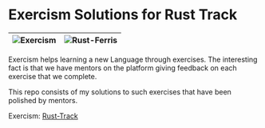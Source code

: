 # Exercism Solutions for Rust Track

| ![Exercism](https://assets.exercism.io/assets/logo-white-e3be059a4bfc4bf65f196a12105e9cff389b5a67f2065a0862d4ff6153571ef5.png) | ![Rust-Ferris](https://upload.wikimedia.org/wikipedia/commons/thumb/0/0f/Original_Ferris.svg/512px-Original_Ferris.svg.png) |
| --- | --- |

Exercism helps learning a new Language through exercises. The interesting fact is that we have mentors on the platform giving feedback on each exercise that we complete.

This repo consists of my solutions to such exercises that have been polished by mentors.

Exercism: [Rust-Track](https://exercism.io/tracks/rust)

